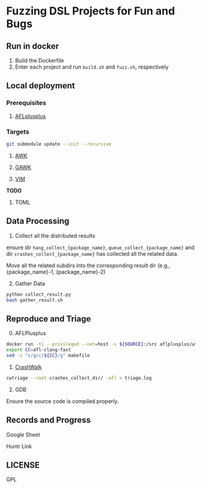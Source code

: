# Fuzzing DSL Projects for Fun and Bugs

## Run in docker

1. Build the Dockerfile
2. Enter each project and run `build.sh` and `fuzz.sh`, respectively

## Local deployment

### Prerequisites

1. [AFLplusplus](https://github.com/AFLplusplus/AFLplusplus)

### Targets

```bash
git submodule update --init --recursive
```

1. [AWK](https://github.com/onetrueawk/awk)

2. [GAWK](https://savannah.gnu.org/projects/gawk)

3. [VIM](https://github.com/vim/vim)

**TODO**

1. TOML

## Data Processing

1. Collect all the distributed results

ensure dir `hang_collect_{package_name}`, `queue_collect_{package_name}` and dir `crashes_collect_{package_name}` has collected all the related data.

Move all the related subdirs into the corresponding result dir (e.g., {package_name}-1, {package_name}-2)

2. Gather Data

```bash
python collect_result.py
bash gather_result.sh
```

## Reproduce and Triage

0. AFLPlusplus

```bash
docker run -ti --privileged --net=host -v ${SOURCE}:/src aflplusplus/aflplusplus
export CC=afl-clang-fast
sed -i "s/gcc/${CC}/g" makefile
```

1. [CrashWalk](https://github.com/bnagy/crashwalk)

```bash
cwtriage --root crashes_collect_dir/ -afl > triage.log
```

2. GDB

Ensure the source code is compiled properly.

## Records and Progress

Google Sheet

Huntr Link

## LICENSE

GPL
